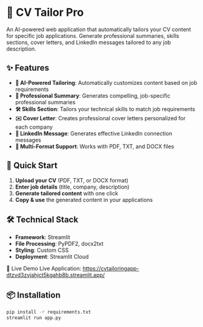 # 🎯 CV Tailor Pro

An AI-powered web application that automatically tailors your CV content for specific job applications. Generate professional summaries, skills sections, cover letters, and LinkedIn messages tailored to any job description.

## ✨ Features

- **🤖 AI-Powered Tailoring**: Automatically customizes content based on job requirements
- **📄 Professional Summary**: Generates compelling, job-specific professional summaries
- **🛠️ Skills Section**: Tailors your technical skills to match job requirements
- **✉️ Cover Letter**: Creates professional cover letters personalized for each company
- **💼 LinkedIn Message**: Generates effective LinkedIn connection messages
- **📁 Multi-Format Support**: Works with PDF, TXT, and DOCX files

## 🚀 Quick Start

1. **Upload your CV** (PDF, TXT, or DOCX format)
2. **Enter job details** (title, company, description)
3. **Generate tailored content** with one click
4. **Copy & use** the generated content in your applications

## 🛠️ Technical Stack

- **Framework**: Streamlit
- **File Processing**: PyPDF2, docx2txt
- **Styling**: Custom CSS
- **Deployment**: Streamlit Cloud

🎯 Live Demo
Live Application: https://cvtailoringapp-dtzvd3zvjahjct5kgahb8b.streamlit.app/

## 📦 Installation

```bash
pip install -r requirements.txt
streamlit run app.py


